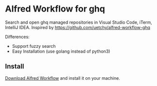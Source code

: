 # Alfred Workflow for ghq

Search and open ghq managed repositories in Visual Studio Code, iTerm, IntelliJ IDEA.
Inspired by https://github.com/uetchy/alfred-workflow-ghq

Differences:
- Support fuzzy search
- Easy Installation (use golang instead of python3)

## Install

[Download Alfred Workflow](https://github.com/uphy/alfred-workflow-ghq/releases) and install it on your machine.